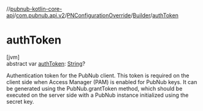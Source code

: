 //[pubnub-kotlin-core-api](../../../../index.md)/[com.pubnub.api.v2](../../index.md)/[PNConfigurationOverride](../index.md)/[Builder](index.md)/[authToken](auth-token.md)

# authToken

[jvm]\
abstract var [authToken](auth-token.md): [String](https://kotlinlang.org/api/core/kotlin-stdlib/kotlin/-string/index.html)?

Authentication token for the PubNub client. This token is required on the client side when Access Manager (PAM) is enabled for PubNub keys. It can be generated using the PubNub.grantToken method, which should be executed on the server side with a PubNub instance initialized using the secret key.
